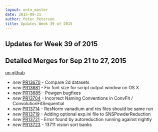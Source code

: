 ```yaml
---
layout: onto_master
date: 2015-09-21
author: Peter Peterson
title: Updates Week 39 of 2015
---
```

Updates for Week 39 of 2015
---------------------------

Detailed Merges for Sep 21 to 27, 2015
--------------------------------------
[on github](https://github.com/mantidproject/mantid/pulls?q=is%3Apr+merged%3A2015-09-22..2015-09-27)

* *new* [PR13670](https://github.com/mantidproject/mantid/pull/13670) - Compare 2d datasets
* *new* [PR13681](https://github.com/mantidproject/mantid/pull/13681) - Fix font size for script output window on OS X
* *new* [PR13685](https://github.com/mantidproject/mantid/pull/13685) - Powgen bugfixes
* *new* [PR13704](https://github.com/mantidproject/mantid/pull/13704) - Incorrect Naming Conventions in ConvFit / ConvolutionFitSequential
* *new* [PR13714](https://github.com/mantidproject/mantid/pull/13714) - ResNorm vanadium and res files should be same run
* *new* [PR13719](https://github.com/mantidproject/mantid/pull/13719) - Adding optional exp.ini file to SNSPowderReduction
* *new* [PR13721](https://github.com/mantidproject/mantid/pull/13721) - Error found by autoreduction running against nightly
* *new* [PR13723](https://github.com/mantidproject/mantid/pull/13723) - 13711 vision sort banks
